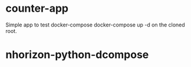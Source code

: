 # counter-app
Simple app to test docker-compose
docker-compose up -d on the cloned root.

# nhorizon-python-dcompose

